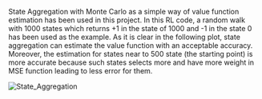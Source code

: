 State Aggregation with Monte Carlo as a simple way of value function estimation has been used in this project. In this RL code, a random walk with 1000 states which returns +1 in the state of 1000 and -1 in the state 0 has been used as the example. As it is clear in the following plot, state aggregation can estimate the value function with an acceptable accuracy. Moreover, the estimation for states near to 500 state (the starting point) is more accurate because such states selects more and have more weight in MSE function leading to less error for them. 

![State_Aggregation](https://github.com/user-attachments/assets/920683f6-5e29-461e-aba0-d1d434efac4b)
